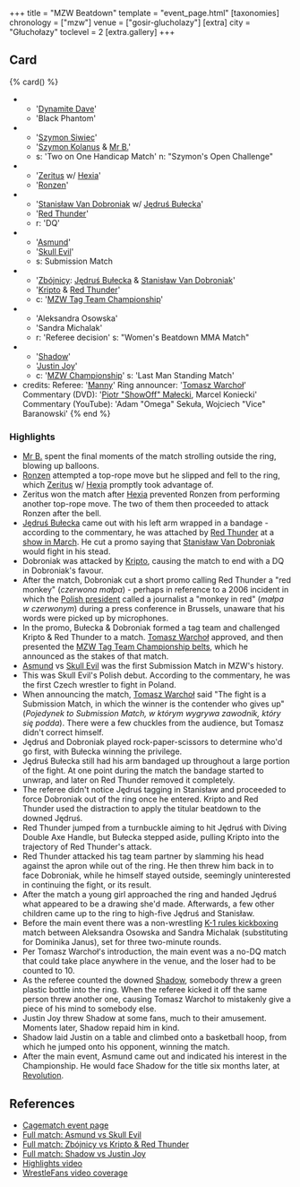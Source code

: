 +++
title = "MZW Beatdown"
template = "event_page.html"
[taxonomies]
chronology = ["mzw"]
venue = ["gosir-glucholazy"]
[extra]
city = "Głuchołazy"
toclevel = 2
[extra.gallery]
+++

## Card

{% card() %}
- - '[Dynamite Dave](@/w/dynamite-dave.md)'
  - 'Black Phantom'
- - '[Szymon Siwiec](@/w/szymon-siwiec.md)'
  - '[Szymon Kolanus](@/w/blue-thunder.md) & [Mr B.](@/w/mr-b.md)'
  - s: 'Two on One Handicap Match'
    n: "Szymon's Open Challenge"
- - '[Zeritus](@/w/zeritus.md) w/ [Hexia](@/w/hexia.md)'
  - '[Ronzen](@/w/ronny-kessler.md)'
- - '[Stanisław Van Dobroniak](@/w/stanislaw-van-dobroniak.md) w/ [Jędruś Bułecka](@/w/jedrus-bulecka.md)'
  - '[Red Thunder](@/w/red-thunder.md)'
  - r: 'DQ'
- - '[Asmund](@/w/asmund.md)'
  - '[Skull Evil](@/w/skull-evil.md)'
  - s: Submission Match
- - '[Zbójnicy](@/tt/zbojnicy.md): [Jędruś Bułecka](@/w/jedrus-bulecka.md) & [Stanisław Van Dobroniak](@/w/stanislaw-van-dobroniak.md)'
  - '[Kripto](@/w/kripto.md) & [Red Thunder](@/w/red-thunder.md)'
  - c: '[MZW Tag Team Championship](@/c/mzw-tag-team-championship.md)'
- - 'Aleksandra Osowska'
  - 'Sandra Michalak'
  - r: 'Referee decision'
    s: "Women's Beatdown MMA Match"
- - '[Shadow](@/w/shadow.md)'
  - '[Justin Joy](@/w/justin-joy.md)'
  - c: '[MZW Championship](@/c/mzw-championship.md)'
    s: 'Last Man Standing Match'
- credits:
    Referee: '[Manny](@/w/manny.md)'
    Ring announcer: '[Tomasz Warchoł](@/w/tomasz-warchol.md)'
    Commentary (DVD): '[Piotr "ShowOff" Małecki](@/w/piotr-malecki.md), Marcel Koniecki'
    Commentary (YouTube): 'Adam "Omega" Sekuła, Wojciech "Vice" Baranowski'
{% end %}

### Highlights

* [Mr B.](@/w/mr-b.md) spent the final moments of the match strolling outside the ring, blowing up balloons.
* [Ronzen](@/w/ronny-kessler.md) attempted a top-rope move but he slipped and fell to the ring, which [Zeritus](@/w/zeritus.md) w/ [Hexia](@/w/hexia.md) promptly took advantage of.
* Zeritus won the match after [Hexia](@/w/hexia.md) prevented Ronzen from performing another top-rope move. The two of them then proceeded to attack Ronzen after the bell.
* [Jędruś Bułecka](@/w/jedrus-bulecka.md) came out with his left arm wrapped in a bandage - according to the commentary, he was attached by [Red Thunder](@/w/red-thunder.md) at a [show in March](@/e/mzw/2016-03-12-mzw-wyciskanie-sztangi-2016.md). He cut a promo saying that [Stanisław Van Dobroniak](@/w/stanislaw-van-dobroniak.md) would fight in his stead.
* Dobroniak was attacked by [Kripto](@/w/kripto.md), causing the match to end with a DQ in Dobroniak's favour.
* After the match, Dobroniak cut a short promo calling Red Thunder a "red monkey" (_czerwona małpa_) - perhaps in reference to a 2006 incident in which the [Polish president][kaczor] called a journalist a "monkey in red" (_małpa w czerwonym_) during a press conference in Brussels, unaware that his words were picked up by microphones.
* In the promo, Bułecka & Dobroniak formed a tag team and challenged Kripto & Red Thunder to a match. [Tomasz Warchoł](@/w/tomasz-warchol.md) approved, and then presented the [MZW Tag Team Championship belts](@/c/mzw-tag-team-championship.md), which he announced as the stakes of that match.
* [Asmund](@/w/asmund.md) vs [Skull Evil](@/w/skull-evil.md) was the first Submission Match in MZW's history.
* This was Skull Evil's Polish debut. According to the commentary, he was the first Czech wrestler to fight in Poland.
* When announcing the match, [Tomasz Warchoł](@/w/tomasz-warchol.md) said "The fight is a Submission Match, in which the winner is the contender who gives up" (_Pojedynek to Submission Match, w którym wygrywa zawodnik, który się podda_). There were a few chuckles from the audience, but Tomasz didn't correct himself.
* Jędruś and Dobroniak played rock-paper-scissors to determine who'd go first, with Bułecka winning the privilege.
* Jędruś Bułecka still had his arm bandaged up throughout a large portion of the fight. At one point during the match the bandage started to unwrap, and later on Red Thunder removed it completely.
* The referee didn't notice Jędruś tagging in Stanisław and proceeded to force Dobroniak out of the ring once he entered. Kripto and Red Thunder used the distraction to apply the titular beatdown to the downed Jędruś.
* Red Thunder jumped from a turnbuckle aiming to hit Jędruś with Diving Double Axe Handle, but Bułecka stepped aside, pulling Kripto into the trajectory of Red Thunder's attack.
* Red Thunder attacked his tag team partner by slamming his head against the apron while out of the ring. He then threw him back in to face Dobroniak, while he himself stayed outside, seemingly uninterested in continuing the fight, or its result.
* After the match a young girl approached the ring and handed Jędruś what appeared to be a drawing she'd made. Afterwards, a few other children came up to the ring to high-five Jędruś and Stanisław.
* Before the main event there was a non-wrestling [K-1 rules kickboxing][k-1] match between Aleksandra Osowska and Sandra Michalak (substituting for Dominika Janus), set for three two-minute rounds.
* Per Tomasz Warchoł's introduction, the main event was a no-DQ match that could take place anywhere in the venue, and the loser had to be counted to 10.
* As the referee counted the downed [Shadow](@/w/shadow.md), somebody threw a green plastic bottle into the ring. When the referee kicked it off the same person threw another one, causing Tomasz Warchoł to mistakenly give a piece of his mind to somebody else.
* Justin Joy threw Shadow at some fans, much to their amusement. Moments later, Shadow repaid him in kind.
* Shadow laid Justin on a table and climbed onto a basketball hoop, from which he jumped onto his opponent, winning the match.
* After the main event, Asmund came out and indicated his interest in the Championship. He would face Shadow for the title six months later, at [Revolution](@/e/mzw/2016-11-05-mzw-revolution.md).

## References

* [Cagematch event page](https://www.cagematch.net/?id=1&nr=153713)
* [Full match: Asmund vs Skull Evil](https://www.youtube.com/watch?v=omaD5hZAhs0)
* [Full match: Zbójnicy vs Kripto & Red Thunder](https://youtu.be/DEkQgT53Nnc)
* [Full match: Shadow vs Justin Joy](https://www.youtube.com/watch?v=nptlBizGmwo)
* [Highlights video](https://www.youtube.com/watch?v=HgremqvEFVo)
* [WrestleFans video coverage](https://youtu.be/4LgYjxWLvFs)

[kaczor]: https://en.wikipedia.org/wiki/Lech_Kaczy%C5%84ski
[k-1]: https://en.wikipedia.org/wiki/K-1
